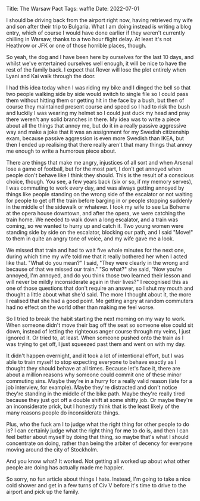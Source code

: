 Title: The Warsaw Pact
Tags: waffle
Date: 2022-07-01

I should be driving back from the airport right now, having retrieved my wife
and son after their trip to Bulgaria. What I am doing instead is writing a blog
entry, which of course I would have done earlier if they weren't currently
chilling in Warsaw, thanks to a two hour flight delay. At least it's not
Heathrow or JFK or one of those horrible places, though.

So yeah, the dog and I have been here by ourselves for the last 10 days, and
whilst we've entertained ourselves well enough, it will be nice to have the rest
of the family back. I expect that Rover will lose the plot entirely when Lyani
and Kai walk through the door.

I had this idea today when I was riding my bike and I dinged the bell so that
two people walking side by side would switch to single file so I could pass them
without hitting them or getting hit in the face by a bush, but then of course
they maintained present course and speed so I had to risk the bush and luckily I
was wearing my helmet so I could just duck my head and pray there weren't any
solid branches in there. My idea was to write a piece about all the things that
annoy me, but do it in a really passive aggressive way and make a joke that it
was an assignment for my Swedish citizenship exam, because passive aggression is
even more Swedish than IKEA, but then I ended up realising that there really
aren't that many things that annoy me enough to write a humorous piece about.

There are things that make me angry, injustices of all sort and when Arsenal
lose a game of football, but for the most part, I don't get annoyed when people
don't behave like I think they should. This is the result of a conscious choice,
though. You see, a few years back (six or so, if my memory serves), I was
commuting to work every day, and was always getting annoyed by things like
people standing on the wrong side of the escalator or not waiting for people to
get off the train before barging in or people stopping suddenly in the middle of
the sidewalk or whatever. I took my wife to see La Boheme at the opera house
downtown, and after the opera, we were catching the train home. We needed to
walk down a long escalator, and a train was coming, so we wanted to hurry up and
catch it. Two young women were standing side by side on the escalator, blocking
our path, and I said "Move!" to them in quite an angry tone of voice, and my
wife gave me a look.

We missed that train and had to wait five whole minutes for the next one, during
which time my wife told me that it really bothered her when I acted like that.
"What do you mean?" I said, "They were clearly in the wrong and because of that
we missed our train." "So what?" she said, "Now you're annoyed, I'm annoyed, and
do you think those two learned their lesson and will never be mildly
inconsiderate again in their lives?" I recognised this as one of those questions
that don't require an answer, so I shut my mouth and thought a little about what
she'd said. The more I thought about it, the more I realised that she had a good
point. Me getting angry at random commuters had no effect on the world other
than making me feel worse.

So I tried to break the habit starting the next morning on my way to work. When
someone didn't move their bag off the seat so someone else could sit down,
instead of letting the righteous anger course through my veins, I just ignored
it. Or tried to, at least. When someone pushed onto the train as I was trying to
get off, I just squeezed past them and went on with my day.

It didn't happen overnight, and it took a lot of intentional effort, but I was
able to train myself to stop expecting everyone to behave exactly as I thought
they should behave at all times. Because let's face it, there are about a
million reasons why someone could commit one of these minor commuting sins.
Maybe they're in a hurry for a really valid reason (late for a job interview,
for example). Maybe they're distracted and don't notice they're standing in the
middle of the bike path. Maybe they're really tired because they just got off a
double shift at some shitty job. Or maybe they're an inconsiderate prick, but I
honestly think that is the least likely of the many reasons people do
inconsiderate things.

Plus, who the fuck am I to judge what the right thing for other people to do is?
I can certainly judge what the right thing for **me** to do is, and then I can
feel better about myself by doing that thing, so maybe that's what I should
concentrate on doing, rather than being the arbiter of decency for everyone
moving around the city of Stockholm.

And you know what? It worked. Not getting all worked up about what other people
are doing has actually made me happier.

So sorry, no fun article about things I hate. Instead, I'm going to take a nice
cold shower and get in a few turns of Civ V before it's time to drive to the
airport and pick up the family.
